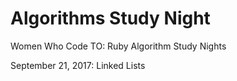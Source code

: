 # Algorithms Study Night

Women Who Code TO: Ruby Algorithm Study Nights

September 21, 2017: Linked Lists